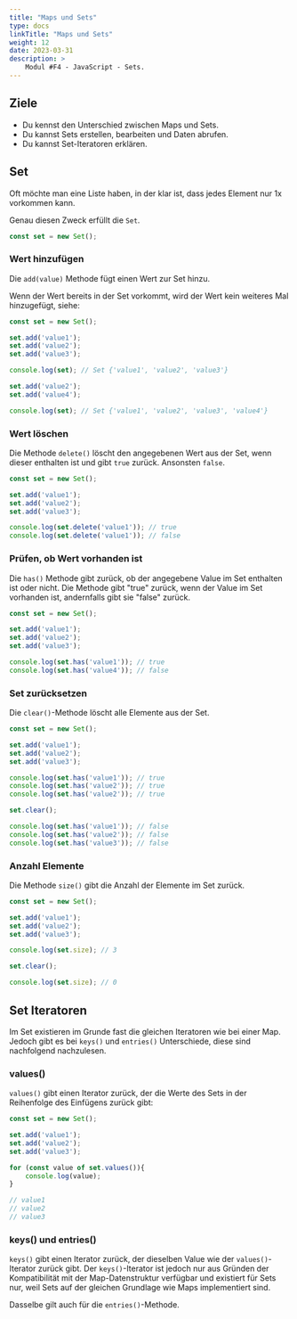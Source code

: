 ```yaml
---
title: "Maps und Sets"
type: docs
linkTitle: "Maps und Sets"
weight: 12
date: 2023-03-31
description: >
    Modul #F4 - JavaScript - Sets.
---
```


## Ziele
* Du kennst den Unterschied zwischen Maps und Sets.
* Du kannst Sets erstellen, bearbeiten und Daten abrufen.
* Du kannst Set-Iteratoren erklären.

## Set
Oft möchte man eine Liste haben, in der klar ist, dass jedes Element nur 1x vorkommen kann.

Genau diesen Zweck erfüllt die `Set`.

```javascript
const set = new Set();
```

### Wert hinzufügen
Die `add(value)` Methode fügt einen Wert zur Set hinzu.

Wenn der Wert bereits in der Set vorkommt, wird der Wert kein weiteres Mal hinzugefügt, siehe:

```javascript
const set = new Set();

set.add('value1');
set.add('value2');
set.add('value3');

console.log(set); // Set {'value1', 'value2', 'value3'} 

set.add('value2');
set.add('value4');

console.log(set); // Set {'value1', 'value2', 'value3', 'value4'} 
```

### Wert löschen
Die Methode `delete()` löscht den angegebenen Wert aus der Set, wenn dieser enthalten ist und gibt `true` zurück. Ansonsten `false`.

```javascript
const set = new Set();

set.add('value1');
set.add('value2');
set.add('value3');

console.log(set.delete('value1')); // true
console.log(set.delete('value1')); // false
```

### Prüfen, ob Wert vorhanden ist
Die `has()` Methode gibt zurück, ob der angegebene Value im Set enthalten ist oder nicht. Die Methode gibt "true" zurück, wenn der Value im Set vorhanden ist, andernfalls gibt sie "false" zurück.

```javascript
const set = new Set();

set.add('value1');
set.add('value2');
set.add('value3');

console.log(set.has('value1')); // true
console.log(set.has('value4')); // false
```

### Set zurücksetzen
Die `clear()`-Methode löscht alle Elemente aus der Set.

```javascript
const set = new Set();

set.add('value1');
set.add('value2');
set.add('value3');

console.log(set.has('value1')); // true
console.log(set.has('value2')); // true
console.log(set.has('value2')); // true

set.clear();

console.log(set.has('value1')); // false
console.log(set.has('value2')); // false
console.log(set.has('value3')); // false
```

### Anzahl Elemente
Die Methode `size()` gibt die Anzahl der Elemente im Set zurück.

```javascript
const set = new Set();

set.add('value1');
set.add('value2');
set.add('value3');

console.log(set.size); // 3

set.clear();

console.log(set.size); // 0
```

## Set Iteratoren
Im Set existieren im Grunde fast die gleichen Iteratoren wie bei einer Map. Jedoch gibt es bei `keys()` und `entries()` Unterschiede, diese sind nachfolgend nachzulesen.

### values()
`values()` gibt einen Iterator zurück, der die Werte des Sets in der Reihenfolge des Einfügens zurück gibt:

```javascript
const set = new Set();

set.add('value1');
set.add('value2');
set.add('value3');

for (const value of set.values()){
    console.log(value);
}

// value1
// value2
// value3
```

### keys() und entries()
`keys()` gibt einen Iterator zurück, der dieselben Value wie der `values()`-Iterator zurück gibt. Der `keys()`-Iterator ist jedoch nur aus Gründen der Kompatibilität mit der Map-Datenstruktur verfügbar und existiert für Sets nur, weil Sets auf der gleichen Grundlage wie Maps implementiert sind.

Dasselbe gilt auch für die `entries()`-Methode.